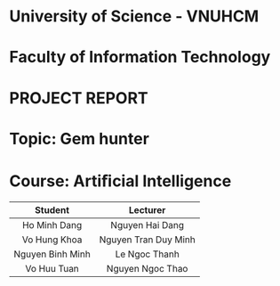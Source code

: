 # University of Science - VNUHCM
# Faculty of Information Technology

# PROJECT REPORT
# Topic: Gem hunter
# Course: Artiﬁcial Intelligence

|Student|Lecturer|
|:---:|:---:|
|Ho Minh Dang|Nguyen Hai Dang|
|Vo Hung Khoa|Nguyen Tran Duy Minh|
|Nguyen Binh Minh|Le Ngoc Thanh|
|Vo Huu Tuan|Nguyen Ngoc Thao|







